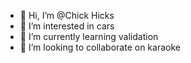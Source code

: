 - 👋 Hi, I’m @Chick Hicks
- 👀 I’m interested in cars
- 🌱 I’m currently learning validation
- 💞️ I’m looking to collaborate on karaoke

<!---
UlasKamis/UlasKamis is a ✨ special ✨ repository because its `README.md` (this file) appears on your GitHub profile.
You can click the Preview link to take a look at your changes.
--->
